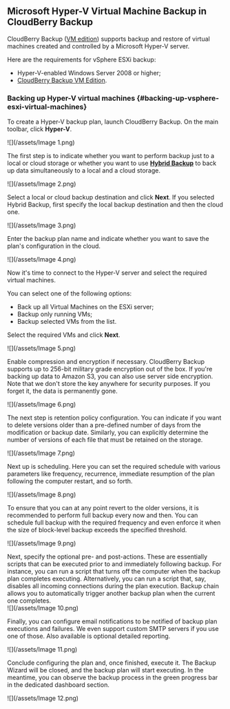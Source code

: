 ## Microsoft Hyper-V Virtual Machine Backup in CloudBerry Backup

CloudBerry Backup \([VM edition](https://www.cloudberrylab.com/backup/vmware-hyperv.aspx)\) supports backup and restore of virtual machines created and controlled by a Microsoft Hyper-V server.

Here are the requirements for vSphere ESXi backup:

* Hyper-V-enabled Windows Server 2008 or higher;
* [CloudBerry Backup VM Edition](https://www.cloudberrylab.com/backup/vmware-hyperv.aspx).

### Backing up Hyper-V virtual machines {#backing-up-vsphere-esxi-virtual-machines}

To create a Hyper-V backup plan, launch CloudBerry Backup. On the main toolbar, click **Hyper-V**.

![](/assets/Image 1.png)

The first step is to indicate whether you want to perform backup just to a local or cloud storage or whether you want to use [**Hybrid Backup**](https://www.cloudberry.help/overview/data-backup/backup-types/hybrid-backup.html) to back up data simultaneously to a local and a cloud storage.

![](/assets/Image 2.png)

Select a local or cloud backup destination and click **Next**. If you selected Hybrid Backup, first specify the local backup destination and then the cloud one.

![](/assets/Image 3.png)

Enter the backup plan name and indicate whether you want to save the plan's configuration in the cloud.

![](/assets/Image 4.png)

Now it's time to connect to the Hyper-V server and select the required virtual machines.

You can select one of the following options:

* Back up all Virtual Machines on the ESXi server;
* Backup only running VMs;
* Backup selected VMs from the list.

Select the required VMs and click **Next**.

![](/assets/Image 5.png)

Enable compression and encryption if necessary. CloudBerry Backup supports up to 256-bit military grade encryption out of the box. If you're backing up data to Amazon S3, you can also use server side encryption. Note that we don't store the key anywhere for security purposes. If you forget it, the data is permanently gone.

![](/assets/Image 6.png)

The next step is retention policy configuration. You can indicate if you want to delete versions older than a pre-defined number of days from the modification or backup date. Similarly, you can explicitly determine the number of versions of each file that must be retained on the storage.

![](/assets/Image 7.png)

Next up is scheduling. Here you can set the required schedule with various parameters like frequency, recurrence, immediate resumption of the plan following the computer restart, and so forth.

![](/assets/Image 8.png)

To ensure that you can at any point revert to the older versions, it is recommended to perform full backup every now and then. You can schedule full backup with the required frequency and even enforce it when the size of block-level backup exceeds the specified threshold.

![](/assets/Image 9.png)

Next, specify the optional pre- and post-actions. These are essentially scripts that can be executed prior to and immediately following backup. For instance, you can run a script that turns off the computer when the backup plan completes executing. Alternatively, you can run a script that, say, disables all incoming connections during the plan execution. Backup chain allows you to automatically trigger another backup plan when the current one completes.  
![](/assets/Image 10.png)

Finally, you can configure email notifications to be notified of backup plan executions and failures. We even support custom SMTP servers if you use one of those. Also available is optional detailed reporting.

![](/assets/Image 11.png)

Conclude configuring the plan and, once finished, execute it. The Backup Wizard will be closed, and the backup plan will start executing. In the meantime, you can observe the backup process in the green progress bar in the dedicated dashboard section.

![](/assets/Image 12.png)

